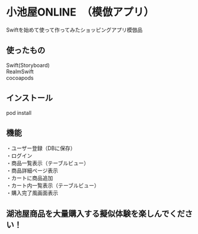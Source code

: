# 小池屋ONLINE　（模倣アプリ）
Swiftを始めて使って作ってみたショッピングアプリ模倣品

## 使ったもの
Swift(Storyboard)  
RealmSwift  
cocoapods

## インストール
pod install

## 機能
・ユーザー登録（DBに保存）  
・ログイン  
・商品一覧表示（テーブルビュー）  
・商品詳細ページ表示  
・カートに商品追加  
・カート内一覧表示（テーブルビュー）  
・購入完了風画面表示  

## 湖池屋商品を大量購入する擬似体験を楽しんでください！

